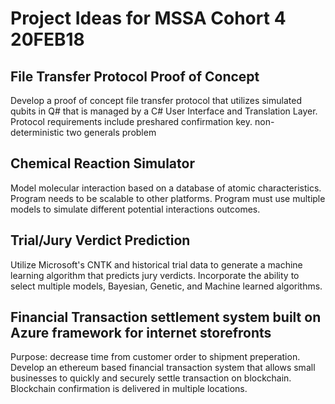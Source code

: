 # Project Ideas for MSSA Cohort 4 20FEB18

## File Transfer Protocol Proof of Concept
Develop a proof of concept file transfer protocol that utilizes simulated qubits in Q# that is managed by a C# User Interface and 
Translation Layer. Protocol requirements include preshared confirmation key. non-deterministic two generals problem

## Chemical Reaction Simulator
Model molecular interaction based on a database of atomic characteristics. Program needs to be scalable to other platforms.
Program must use multiple models to simulate different potential interactions outcomes. 

## Trial/Jury Verdict Prediction
Utilize Microsoft's CNTK and historical trial data to generate a machine learning algorithm that predicts jury verdicts. 
Incorporate the ability to select multiple models, Bayesian, Genetic, and Machine learned algorithms. 

## Financial Transaction settlement system built on Azure framework for internet storefronts
Purpose: decrease time from customer order to shipment preperation.
Develop an ethereum based financial transaction system that allows small businesses to quickly and securely settle transaction on 
blockchain. Blockchain confirmation is delivered in multiple locations. 

